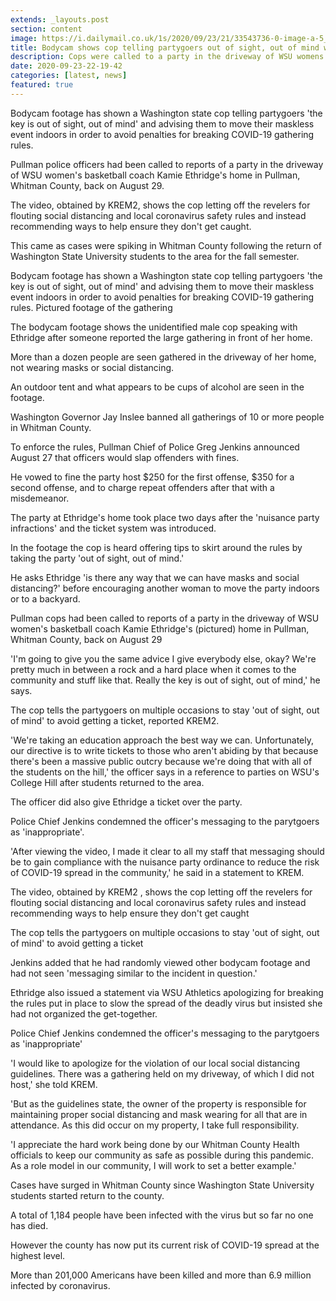 ```yaml
---
extends: _layouts.post
section: content
image: https://i.dailymail.co.uk/1s/2020/09/23/21/33543736-0-image-a-5_1600894478211.jpg 
title: Bodycam shows cop telling partygoers out of sight, out of mind when breaking COVID gathering rules 
description: Cops were called to a party in the driveway of WSU womens basketball coach Kamie Ethridges home in Pullman, Whitman County,  on August 29. 
date: 2020-09-23-22-19-42 
categories: [latest, news] 
featured: true 
--- 
```

Bodycam footage has shown a Washington state cop telling partygoers 'the key is out of sight, out of mind' and advising them to move their maskless event indoors in order to avoid penalties for breaking COVID-19 gathering rules.

Pullman police officers had been called to reports of a party in the driveway of WSU women's basketball coach Kamie Ethridge's home in Pullman, Whitman County, back on August 29. 

The video, obtained by KREM2, shows the cop letting off the revelers for flouting social distancing and local coronavirus safety rules and instead recommending ways to help ensure they don't get caught.

This came as cases were spiking in Whitman County following the return of Washington State University students to the area for the fall semester.

Bodycam footage has shown a Washington state cop telling partygoers 'the key is out of sight, out of mind' and advising them to move their maskless event indoors in order to avoid penalties for breaking COVID-19 gathering rules. Pictured footage of the gathering 

The bodycam footage shows the unidentified male cop speaking with Ethridge after someone reported the large gathering in front of her home.

More than a dozen people are seen gathered in the driveway of her home, not wearing masks or social distancing. 

An outdoor tent and what appears to be cups of alcohol are seen in the footage. 

Washington Governor Jay Inslee banned all gatherings of 10 or more people in Whitman County.

To enforce the rules, Pullman Chief of Police Greg Jenkins announced August 27 that officers would slap offenders with fines.  

He vowed to fine the party host $250 for the first offense, $350 for a second offense, and to charge repeat offenders after that with a misdemeanor.

The party at Ethridge's home took place two days after the 'nuisance party infractions' and the ticket system was introduced. 

In the footage the cop is heard offering tips to skirt around the rules by taking the party 'out of sight, out of mind.'

He asks Ethridge 'is there any way that we can have masks and social distancing?' before encouraging another woman to move the party indoors or to a backyard. 

Pullman cops had been called to reports of a party in the driveway of WSU women's basketball coach Kamie Ethridge's (pictured) home in Pullman, Whitman County, back on August 29 

'I'm going to give you the same advice I give everybody else, okay? We're pretty much in between a rock and a hard place when it comes to the community and stuff like that. Really the key is out of sight, out of mind,' he says.  

The cop tells the partygoers on multiple occasions to stay 'out of sight, out of mind' to avoid getting a ticket, reported KREM2. 

'We're taking an education approach the best way we can. Unfortunately, our directive is to write tickets to those who aren't abiding by that because there's been a massive public outcry because we're doing that with all of the students on the hill,' the officer says in a reference to parties on WSU's College Hill after students returned to the area.  

The officer did also give Ethridge a ticket over the party.  

Police Chief Jenkins condemned the officer's messaging to the parytgoers as 'inappropriate'.

'After viewing the video, I made it clear to all my staff that messaging should be to gain compliance with the nuisance party ordinance to reduce the risk of COVID-19 spread in the community,' he said in a statement to KREM.

The video, obtained by KREM2 , shows the cop letting off the revelers for flouting social distancing and local coronavirus safety rules and instead recommending ways to help ensure they don't get caught

The cop tells the partygoers on multiple occasions to stay 'out of sight, out of mind' to avoid getting a ticket

Jenkins added that he had randomly viewed other bodycam footage and had not seen 'messaging similar to the incident in question.' 

Ethridge also issued a statement via WSU Athletics apologizing for breaking the rules put in place to slow the spread of the deadly virus but insisted she had not organized the get-together.

Police Chief Jenkins condemned the officer's messaging to the parytgoers as 'inappropriate'

'I would like to apologize for the violation of our local social distancing guidelines. There was a gathering held on my driveway, of which I did not host,' she told KREM.

'But as the guidelines state, the owner of the property is responsible for maintaining proper social distancing and mask wearing for all that are in attendance. As this did occur on my property, I take full responsibility. 

'I appreciate the hard work being done by our Whitman County Health officials to keep our community as safe as possible during this pandemic. As a role model in our community, I will work to set a better example.'  

Cases have surged in Whitman County since Washington State University students started return to the county. 

A total of 1,184 people have been infected with the virus but so far no one has died. 

However the county has now put its current risk of COVID-19 spread at the highest level. 

More than 201,000 Americans have been killed and more than 6.9 million infected by coronavirus.





